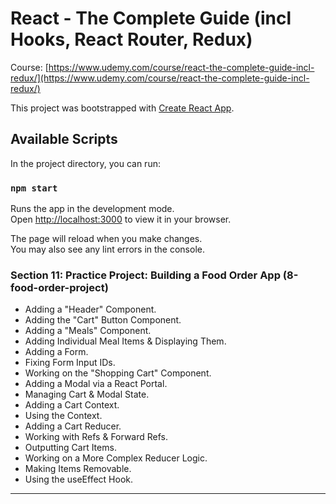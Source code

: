 # React - The Complete Guide (incl Hooks, React Router, Redux)
Course: [https://www.udemy.com/course/react-the-complete-guide-incl-redux/](https://www.udemy.com/course/react-the-complete-guide-incl-redux/)

This project was bootstrapped with [Create React App](https://github.com/facebook/create-react-app).

## Available Scripts

In the project directory, you can run:

### `npm start`

Runs the app in the development mode.\
Open [http://localhost:3000](http://localhost:3000) to view it in your browser.

The page will reload when you make changes.\
You may also see any lint errors in the console.

### Section 11: Practice Project: Building a Food Order App (8-food-order-project)
- Adding a "Header" Component.
- Adding the "Cart" Button Component.
- Adding a "Meals" Component.
- Adding Individual Meal Items & Displaying Them.
- Adding a Form.
- Fixing Form Input IDs.
- Working on the "Shopping Cart" Component.
- Adding a Modal via a React Portal.
- Managing Cart & Modal State.
- Adding a Cart Context.
- Using the Context.
- Adding a Cart Reducer.
- Working with Refs & Forward Refs.
- Outputting Cart Items.
- Working on a More Complex Reducer Logic.
- Making Items Removable.
- Using the useEffect Hook.
---
